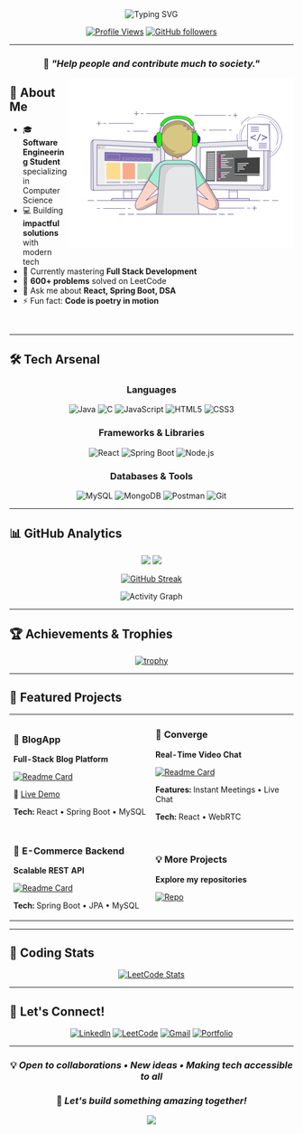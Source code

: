 <div align="center">

<!-- Animated Typing SVG -->
<img src="https://readme-typing-svg.herokuapp.com?font=Fira+Code&size=32&duration=3000&pause=1000&color=00F7FF&center=true&vCenter=true&width=600&lines=Hi+%F0%9F%91%8B+I'm+Sharan+SC;Full+Stack+Developer;Problem+Solver+%F0%9F%92%A1;Tech+Enthusiast+%F0%9F%9A%80" alt="Typing SVG" />

</div>

<div align="center">
  
[![Profile Views](https://komarev.com/ghpvc/?username=Sharan-0-dot&color=blueviolet&style=for-the-badge)](https://github.com/Sharan-0-dot)
[![GitHub followers](https://img.shields.io/github/followers/Sharan-0-dot?style=for-the-badge&color=green)](https://github.com/Sharan-0-dot?tab=followers)

</div>

---

<div align="center">

### 💫 *"Help people and contribute much to society."*

</div>

<img align="right" alt="Coding" width="400" src="https://raw.githubusercontent.com/devSouvik/devSouvik/master/gif3.gif">

## 🚀 About Me

- 🎓 **Software Engineering Student** specializing in Computer Science
- 💻 Building **impactful solutions** with modern tech
- 🌱 Currently mastering **Full Stack Development**
- 🎯 **600+ problems** solved on LeetCode
- 💬 Ask me about **React, Spring Boot, DSA**
- ⚡ Fun fact: **Code is poetry in motion**

<br clear="both"/>

---

## 🛠️ Tech Arsenal

<div align="center">

### Languages
![Java](https://img.shields.io/badge/Java-%23ED8B00.svg?style=for-the-badge&logo=openjdk&logoColor=white)
![C](https://img.shields.io/badge/C-%2300599C.svg?style=for-the-badge&logo=c&logoColor=white)
![JavaScript](https://img.shields.io/badge/JavaScript-%23323330.svg?style=for-the-badge&logo=javascript&logoColor=%23F7DF1E)
![HTML5](https://img.shields.io/badge/HTML5-%23E34F26.svg?style=for-the-badge&logo=html5&logoColor=white)
![CSS3](https://img.shields.io/badge/CSS3-%231572B6.svg?style=for-the-badge&logo=css3&logoColor=white)

### Frameworks & Libraries
![React](https://img.shields.io/badge/React-%2320232a.svg?style=for-the-badge&logo=react&logoColor=%2361DAFB)
![Spring Boot](https://img.shields.io/badge/Spring_Boot-6DB33F?style=for-the-badge&logo=spring-boot&logoColor=white)
![Node.js](https://img.shields.io/badge/Node.js-339933?style=for-the-badge&logo=nodedotjs&logoColor=white)

### Databases & Tools
![MySQL](https://img.shields.io/badge/MySQL-%2300f.svg?style=for-the-badge&logo=mysql&logoColor=white)
![MongoDB](https://img.shields.io/badge/MongoDB-%234ea94b.svg?style=for-the-badge&logo=mongodb&logoColor=white)
![Postman](https://img.shields.io/badge/Postman-FF6C37?style=for-the-badge&logo=postman&logoColor=white)
![Git](https://img.shields.io/badge/Git-F05032?style=for-the-badge&logo=git&logoColor=white)

</div>

---

## 📊 GitHub Analytics

<div align="center">
  <img height="180em" src="https://github-readme-stats.vercel.app/api?username=Sharan-0-dot&show_icons=true&theme=tokyonight&include_all_commits=true&count_private=true"/>
  <img height="180em" src="https://github-readme-stats.vercel.app/api/top-langs/?username=Sharan-0-dot&layout=compact&langs_count=8&theme=tokyonight"/>
</div>

<div align="center">
  
[![GitHub Streak](https://github-readme-streak-stats.herokuapp.com?user=Sharan-0-dot&theme=tokyonight&hide_border=false&date_format=M%20j%5B%2C%20Y%5D)](https://git.io/streak-stats)

</div>

<div align="center">
  
![Activity Graph](https://github-readme-activity-graph.vercel.app/graph?username=Sharan-0-dot&theme=tokyo-night&hide_border=true&area=true)

</div>

---

## 🏆 Achievements & Trophies

<div align="center">
  
[![trophy](https://github-profile-trophy.vercel.app/?username=Sharan-0-dot&theme=tokyonight&no-frame=true&row=1&column=7)](https://github.com/ryo-ma/github-profile-trophy)

</div>

---

## 🚩 Featured Projects

<div align="center">

<table>
<tr>
<td width="50%">

### 📝 BlogApp
**Full-Stack Blog Platform**

[![Readme Card](https://github-readme-stats.vercel.app/api/pin/?username=Sharan-0-dot&repo=BlogApp-react&theme=tokyonight)](https://github.com/Sharan-0-dot/BlogApp-react)

🔗 [Live Demo](https://blog-app-psi-tan.vercel.app/)

**Tech:** React • Spring Boot • MySQL

</td>
<td width="50%">

### 🎥 Converge
**Real-Time Video Chat**

[![Readme Card](https://github-readme-stats.vercel.app/api/pin/?username=Sharan-0-dot&repo=Converge-live-meet-react-&theme=tokyonight)](https://github.com/Sharan-0-dot/Converge-live-meet-react-)

**Features:** Instant Meetings • Live Chat

**Tech:** React • WebRTC

</td>
</tr>
<tr>
<td width="50%">

### 🛒 E-Commerce Backend
**Scalable REST API**

[![Readme Card](https://github-readme-stats.vercel.app/api/pin/?username=Sharan-0-dot&repo=ecommerce-springboot&theme=tokyonight)](https://github.com/Sharan-0-dot/ecommerce-springboot)

**Tech:** Spring Boot • JPA • MySQL

</td>
<td width="50%">

### 💡 More Projects
**Explore my repositories**

[![Repo](https://img.shields.io/badge/View_All_Repos-100000?style=for-the-badge&logo=github&logoColor=white)](https://github.com/Sharan-0-dot?tab=repositories)

</td>
</tr>
</table>

</div>

---

## 🎯 Coding Stats

<div align="center">

<a href="https://leetcode.com/u/sharansc482/">
  <img src="https://leetcard.jacoblin.cool/sharansc482?theme=dark&font=Ubuntu&ext=heatmap" alt="LeetCode Stats"/>
</a>

</div>

---

## 🤝 Let's Connect!

<div align="center">

[![LinkedIn](https://img.shields.io/badge/LinkedIn-%230077B5.svg?style=for-the-badge&logo=linkedin&logoColor=white)](https://www.linkedin.com/in/sharan-sc-4b475b2b7)
[![LeetCode](https://img.shields.io/badge/LeetCode-FFA116?style=for-the-badge&logo=LeetCode&logoColor=black)](https://leetcode.com/u/sharansc482/)
[![Gmail](https://img.shields.io/badge/Gmail-D14836?style=for-the-badge&logo=gmail&logoColor=white)](mailto:sharansc482@gmail.com)
[![Portfolio](https://img.shields.io/badge/Portfolio-%23000000.svg?style=for-the-badge&logo=firefox&logoColor=#FF7139)](https://portfolio-web-page-azure.vercel.app/)

</div>

---

<div align="center">

### 💡 *Open to collaborations • New ideas • Making tech accessible to all*

### 🙌 *Let's build something amazing together!*

<img src="https://capsule-render.vercel.app/api?type=waving&color=gradient&height=100&section=footer"/>

</div>
